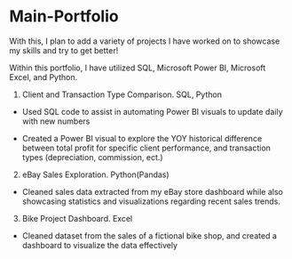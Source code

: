 # Main-Portfolio
With this, I plan to add a variety of projects I have worked on to showcase my skills and try to get better!

Within this portfolio, I have utilized SQL, Microsoft Power BI, Microsoft Excel, and Python.


1. Client and Transaction Type Comparison. SQL, Python

- Used SQL code to assist in automating Power BI visuals to update daily with new numbers

- Created a Power BI visual to explore the YOY historical difference between total profit for specific client performance, and transaction types (depreciation, commission, ect.)

2. eBay Sales Exploration. Python(Pandas)

- Cleaned sales data extracted from my eBay store dashboard while also showcasing statistics and visualizations regarding recent sales trends.

3. Bike Project Dashboard. Excel

- Cleaned dataset from the sales of a fictional bike shop, and created a dashboard to visualize the data effectively 
